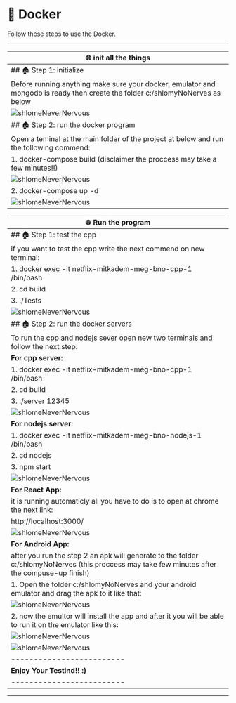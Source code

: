 # 📌 Docker  

Follow these steps to use the Docker.  

---

| 🌐 **init all the things** |
|-------------------------|
| ## 🏠 Step 1: initialize  |
| Before running anything make sure your docker, emulator and mongodb is ready then create the folder c:/shlomyNoNerves as below| 
| ![shlomeNeverNervous](docker/step1.png) |
| ## 🏠 Step 2: run the docker program  |
| Open a teminal at the main folder of the project at below and run the following commend:| 
| 1. docker-compose build (disclaimer the proccess may take a few minutes!!)| 
| ![shlomeNeverNervous](docker/step2.png) |
| 2. docker-compose up -d| 
| ![shlomeNeverNervous](docker/compuseup.png) |

| 🌐 **Run the program** |
|-------------------------|
| ## 🏠 Step 1: test the cpp  |
| if you want to test the cpp write the next commend on new terminal:| 
| 1. docker exec -it netflix-mitkadem-meg-bno-cpp-1 /bin/bash| 
| 2. cd build| 
| 3. ./Tests| 
| ![shlomeNeverNervous](docker/tests.png) |
| ## 🏠 Step 2: run the docker servers  |
| To run the cpp and nodejs sever open new two terminals and follow the next step:| 
| **For cpp server:**|
| 1. docker exec -it netflix-mitkadem-meg-bno-cpp-1 /bin/bash| 
| 2. cd build| 
| 3. ./server 12345| 
| ![shlomeNeverNervous](docker/start_cpp_and_node.png) |
| **For nodejs server:**|
| 1. docker exec -it netflix-mitkadem-meg-bno-nodejs-1 /bin/bash| 
| 2. cd nodejs| 
| 3. npm start| 
| ![shlomeNeverNervous](docker/start_cpp_and_node.png) |
| **For React App:**|
| it is running automaticly all you have to do is to open at chrome the next link:|
|http://localhost:3000/|
| ![shlomeNeverNervous](clientinstuct/1.png) |
| **For Android App:**|
| after you run the step 2 an apk will generate to the folder c:/shlomyNoNerves (this proccess may take few minutes after the compuse-up finish)|
|1. Open the folder c:/shlomyNoNerves and your android emulator and drag the apk to it like that:| 
| ![shlomeNeverNervous](docker/moving_apk.png) |
|2. now the emultor will install the app and after it you will be able to run it on the emulator like this:|
 | ![shlomeNeverNervous](docker/installed.png) |
 | ![shlomeNeverNervous](docker/workingapp.png) |
|-------------------------|
 | **Enjoy Your Testind!! :)** |
|-------------------------|
---
